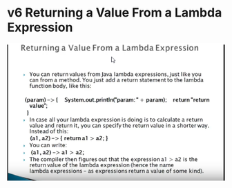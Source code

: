 # v6 Returning a Value From a Lambda Expression


![alt text](https://github.com/pawanmandhan/1-Java8-LambdaExpressionandFunctionalInterface/blob/master/img/v7/return_value_from_lamda_expression-1.png)
